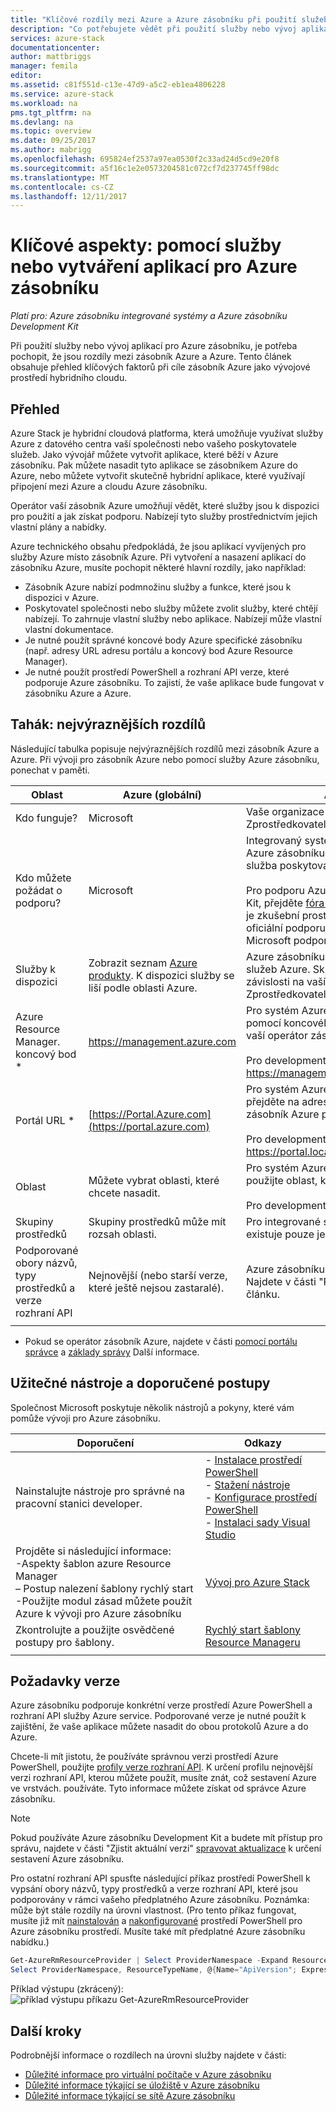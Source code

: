 ```yaml
---
title: "Klíčové rozdíly mezi Azure a Azure zásobníku při použití služeb a vytvářet aplikace | Microsoft Docs"
description: "Co potřebujete vědět při použití služby nebo vývoj aplikací pro Azure zásobníku."
services: azure-stack
documentationcenter: 
author: mattbriggs
manager: femila
editor: 
ms.assetid: c81f551d-c13e-47d9-a5c2-eb1ea4806228
ms.service: azure-stack
ms.workload: na
pms.tgt_pltfrm: na
ms.devlang: na
ms.topic: overview
ms.date: 09/25/2017
ms.author: mabrigg
ms.openlocfilehash: 695824ef2537a97ea0530f2c33ad24d5cd9e20f8
ms.sourcegitcommit: a5f16c1e2e0573204581c072cf7d237745ff98dc
ms.translationtype: MT
ms.contentlocale: cs-CZ
ms.lasthandoff: 12/11/2017
---
```

# <a name="key-considerations-using-services-or-building-apps-for-azure-stack"></a>Klíčové aspekty: pomocí služby nebo vytváření aplikací pro Azure zásobníku

*Platí pro: Azure zásobníku integrované systémy a Azure zásobníku Development Kit*

Při použití služby nebo vývoj aplikací pro Azure zásobníku, je potřeba pochopit, že jsou rozdíly mezi zásobník Azure a Azure. Tento článek obsahuje přehled klíčových faktorů při cíle zásobník Azure jako vývojové prostředí hybridního cloudu.

## <a name="overview"></a>Přehled

Azure Stack je hybridní cloudová platforma, která umožňuje využívat služby Azure z datového centra vaší společnosti nebo vašeho poskytovatele služeb. Jako vývojář můžete vytvořit aplikace, které běží v Azure zásobníku. Pak můžete nasadit tyto aplikace se zásobníkem Azure do Azure, nebo můžete vytvořit skutečně hybridní aplikace, které využívají připojení mezi Azure a cloudu Azure zásobníku.

Operátor vaší zásobník Azure umožňují vědět, které služby jsou k dispozici pro použití a jak získat podporu. Nabízejí tyto služby prostřednictvím jejich vlastní plány a nabídky.

Azure technického obsahu předpokládá, že jsou aplikací vyvíjených pro služby Azure místo zásobník Azure. Při vytvoření a nasazení aplikací do zásobníku Azure, musíte pochopit některé hlavní rozdíly, jako například:

* Zásobník Azure nabízí podmnožinu služby a funkce, které jsou k dispozici v Azure.
* Poskytovatel společnosti nebo služby můžete zvolit služby, které chtějí nabízejí. To zahrnuje vlastní služby nebo aplikace. Nabízejí může vlastní vlastní dokumentace.
* Je nutné použít správné koncové body Azure specifické zásobníku (např. adresy URL adresu portálu a koncový bod Azure Resource Manager).
* Je nutné použít prostředí PowerShell a rozhraní API verze, které podporuje Azure zásobníku. To zajistí, že vaše aplikace bude fungovat v zásobníku Azure a Azure.

## <a name="cheat-sheet-high-level-differences"></a>Tahák: nejvýraznějších rozdílů

Následující tabulka popisuje nejvýraznějších rozdílů mezi zásobník Azure a Azure. Při vývoji pro zásobník Azure nebo pomocí služby Azure zásobníku, ponechat v paměti.

| Oblast | Azure (globální) | Azure Stack |
| -------- | ------------- | ----------|
| Kdo funguje? | Microsoft | Vaše organizace nebo služba Zprostředkovatel.|
| Kdo můžete požádat o podporu? | Microsoft | Integrovaný systém kontaktujte operátor Azure zásobníku (u vaší organizace nebo služba poskytovatele) pro podporu.<br><br>Pro podporu Azure zásobníku Development Kit, přejděte [fóra Microsoft](https://social.msdn.microsoft.com/Forums/home?forum=azurestack). Development kit je zkušební prostředí, a proto není žádná oficiální podporu nabízených prostřednictvím Microsoft podporu služby zákazníkům (CSS).
| Služby k dispozici | Zobrazit seznam [Azure produkty](https://azure.microsoft.com/services/?b=17.04b). K dispozici služby se liší podle oblasti Azure. | Azure zásobníku podporuje podmnožinu služeb Azure. Skutečné služby budou lišit v závislosti na vaší organizace nebo služba Zprostředkovatel rozhodne na nabídku.
| Azure Resource Manager. koncový bod * | https://management.azure.com | Pro systém Azure zásobníku integrované pomocí koncového bodu, který poskytuje vaší operátor zásobník Azure.<br><br>Pro development kit, použijte: https://management.local.azurestack.external
| Portál URL * | [https://Portal.Azure.com](https://portal.azure.com) | Pro systém Azure zásobníku integrované přejděte na adresu URL, kterou vaše operátor zásobník Azure poskytuje.<br><br>Pro development kit, použijte: https://portal.local.azurestack.external
| Oblast | Můžete vybrat oblasti, které chcete nasadit. | Pro systém Azure zásobníku integrované použijte oblast, která je k dispozici v systému.<br><br>Pro development kit oblasti bude vždy **místní**.
| Skupiny prostředků | Skupiny prostředků může mít rozsah oblasti. | Pro integrované systémy a sadě pro vývoj existuje pouze jedna oblast.
|Podporované obory názvů, typy prostředků a verze rozhraní API | Nejnovější (nebo starší verze, které ještě nejsou zastaralé). | Azure zásobníku podporuje konkrétní verze. Najdete v části "Požadavky na verzi" v tomto článku.
| | |

* Pokud se operátor zásobník Azure, najdete v části [pomocí portálu správce](../azure-stack-manage-portals.md) a [základy správy](../azure-stack-manage-basics.md) Další informace.

## <a name="helpful-tools-and-best-practices"></a>Užitečné nástroje a doporučené postupy
 
 Společnost Microsoft poskytuje několik nástrojů a pokyny, které vám pomůže vývoji pro Azure zásobníku.

| Doporučení | Odkazy | 
| -------- | ------------- | 
| Nainstalujte nástroje pro správné na pracovní stanici developer. | - [Instalace prostředí PowerShell](azure-stack-powershell-install.md)<br>- [Stažení nástroje](azure-stack-powershell-download.md)<br>- [Konfigurace prostředí PowerShell](azure-stack-powershell-configure-user.md)<br>- [Instalaci sady Visual Studio](azure-stack-install-visual-studio.md) 
| Projděte si následující informace:<br>-Aspekty šablon azure Resource Manager<br>– Postup nalezení šablony rychlý start<br>-Použijte modul zásad můžete použít Azure k vývoji pro Azure zásobníku | [Vývoj pro Azure Stack](azure-stack-developer.md) | 
| Zkontrolujte a použijte osvědčené postupy pro šablony. | [Rychlý start šablony Resource Manageru](https://github.com/Azure/azure-quickstart-templates/blob/master/1-CONTRIBUTION-GUIDE/best-practices.md#best-practices)
| | |

## <a name="version-requirements"></a>Požadavky verze

Azure zásobníku podporuje konkrétní verze prostředí Azure PowerShell a rozhraní API služby Azure service. Podporované verze je nutné použít k zajištění, že vaše aplikace můžete nasadit do obou protokolů Azure a do Azure.

Chcete-li mít jistotu, že používáte správnou verzi prostředí Azure PowerShell, použijte [profily verze rozhraní API](azure-stack-version-profiles.md). K určení profilu nejnovější verzi rozhraní API, kterou můžete použít, musíte znát, což sestavení Azure ve vrstvách. používáte. Tyto informace můžete získat od správce Azure zásobníku.

>[!NOTE]
 Pokud používáte Azure zásobníku Development Kit a budete mít přístup pro správu, najdete v části "Zjistit aktuální verzi" [spravovat aktualizace](https://docs.microsoft.com/azure/azure-stack/azure-stack-updates#determine-the-current-version) k určení sestavení Azure zásobníku.

Pro ostatní rozhraní API spusťte následující příkaz prostředí PowerShell k vypsání obory názvů, typy prostředků a verze rozhraní API, které jsou podporovány v rámci vašeho předplatného Azure zásobníku. Poznámka: může být stále rozdíly na úrovni vlastnost. (Pro tento příkaz fungovat, musíte již mít [nainstalován](azure-stack-powershell-install.md) a [nakonfigurované](azure-stack-powershell-configure-user.md) prostředí PowerShell pro Azure zásobníku prostředí. Musíte také mít předplatné Azure zásobníku nabídku.)

 ```powershell
Get-AzureRmResourceProvider | Select ProviderNamespace -Expand ResourceTypes | Select * -Expand ApiVersions | `
Select ProviderNamespace, ResourceTypeName, @{Name="ApiVersion"; Expression={$_}} 
```

Příklad výstupu (zkrácený): ![příklad výstupu příkazu Get-AzureRmResourceProvider](media/azure-stack-considerations/image1.png)
 
## <a name="next-steps"></a>Další kroky

Podrobnější informace o rozdílech na úrovni služby najdete v části:

* [Důležité informace pro virtuální počítače v Azure zásobníku](azure-stack-vm-considerations.md)
* [Důležité informace týkající se úložiště v Azure zásobníku](azure-stack-acs-differences.md)
* [Důležité informace týkající se sítě Azure zásobníku](azure-stack-network-differences.md)
